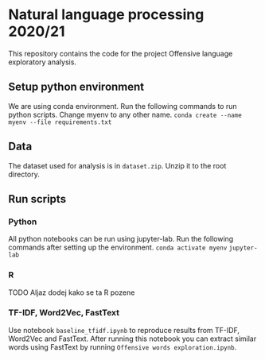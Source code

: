 # Natural language processing 2020/21

This repository contains the code for the project Offensive language exploratory analysis.


## Setup python environment
We are using conda environment. Run the following commands to run python scripts. Change myenv to any other name.
`conda create --name myenv --file requirements.txt`

## Data

The dataset used for analysis is in `dataset.zip`. Unzip it to the root directory.

## Run scripts

### Python
All python notebooks can be run using jupyter-lab. Run the following commands after setting up the environment.
`conda activate myenv`
`jupyter-lab`

### R
TODO Aljaz dodej kako se ta R pozene
### TF-IDF, Word2Vec, FastText

Use notebook `baseline_tfidf.ipynb` to reproduce results from TF-IDF, Word2Vec and FastText.
After running this notebook you can extract similar words using FastText by running `Offensive words exploration.ipynb`. 
